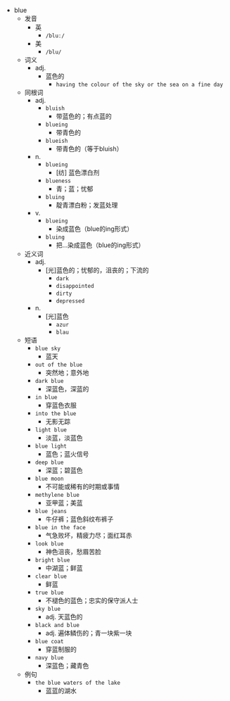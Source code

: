 - blue
  - 发音
    - 英
      - `/bluː/`
    - 美
      - `/blu/`
  - 词义
    - adj.
      - 蓝色的
        - `having the colour of the sky or the sea on a fine day`
  - 同根词
    - adj.
      - `bluish`
        - 带蓝色的；有点蓝的
      - `blueing`
        - 带青色的
      - `blueish`
        - 带青色的（等于bluish）
    - n.
      - `blueing`
        - [纺] 蓝色漂白剂
      - `blueness`
        - 青；蓝；忧郁
      - `bluing`
        - 靛青漂白粉；发蓝处理
    - v.
      - `blueing`
        - 染成蓝色（blue的ing形式）
      - `bluing`
        - 把…染成蓝色（blue的ing形式）
  - 近义词
    - adj.
      - [光]蓝色的；忧郁的，沮丧的；下流的
        - `dark`
        - `disappointed`
        - `dirty`
        - `depressed`
    - n.
      - [光]蓝色
        - `azur`
        - `blau`
  - 短语
    - `blue sky`
      - 蓝天 
    - `out of the blue`
      - 突然地；意外地 
    - `dark blue`
      - 深蓝色，深蓝的 
    - `in blue`
      - 穿蓝色衣服 
    - `into the blue`
      - 无影无踪 
    - `light blue`
      - 淡蓝，淡蓝色 
    - `blue light`
      - 蓝色；蓝火信号 
    - `deep blue`
      - 深蓝；碧蓝色 
    - `blue moon`
      - 不可能或稀有的时期或事情 
    - `methylene blue`
      - 亚甲蓝；美蓝 
    - `blue jeans`
      - 牛仔裤；蓝色斜纹布裤子 
    - `blue in the face`
      - 气急败坏，精疲力尽；面红耳赤 
    - `look blue`
      - 神色沮丧，愁眉苦脸 
    - `bright blue`
      - 中湖蓝；鲜蓝 
    - `clear blue`
      - 鲜蓝 
    - `true blue`
      - 不褪色的蓝色；忠实的保守派人士 
    - `sky blue`
      - adj. 天蓝色的 
    - `black and blue`
      - adj. 遍体鳞伤的；青一块紫一块 
    - `blue coat`
      - 穿蓝制服的 
    - `navy blue`
      - 深蓝色；藏青色 
  - 例句
    - `the blue waters of the lake`
      - 蓝蓝的湖水

